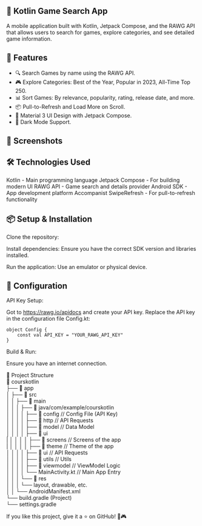 ## 📱 Kotlin Game Search App
A mobile application built with Kotlin, Jetpack Compose, and the RAWG API that allows users to search for games, explore categories, and see detailed game information.

## 🚀 Features
- 🔍 Search Games by name using the RAWG API.
- 🎮 Explore Categories: Best of the Year, Popular in 2023, All-Time Top 250.
- 📊 Sort Games: By relevance, popularity, rating, release date, and more.
- 📦 Pull-to-Refresh and Load More on Scroll.
- 🎨 Material 3 UI Design with Jetpack Compose.
- 🌙 Dark Mode Support.

## 📸 Screenshots


## 🛠️ Technologies Used
Kotlin - Main programming language
Jetpack Compose - For building modern UI
RAWG API - Game search and details provider
Android SDK - App development platform
Accompanist SwipeRefresh - For pull-to-refresh functionality

## 📦 Setup & Installation
Clone the repository: 

Install dependencies: Ensure you have the correct SDK version and libraries installed.

Run the application: Use an emulator or physical device.

## 🔧 Configuration
API Key Setup:

Got to https://rawg.io/apidocs and create your API key. Replace the API key in the configuration file Config.kt:

```
object Config {
    const val API_KEY = "YOUR_RAWG_API_KEY"
}
```
Build & Run:

Ensure you have an internet connection.

📂 Project Structure  
📂 courskotlin  
 ├── 📂 app  
 │    ├── 📂 src  
 │    │    ├── 📂 main  
 │    │    │    ├── 📂 java/com/example/courskotlin  
 │    │    │    │    ├── 📂 config         // Config File (API Key)  
 │    │    │    │    ├── 📂 http          // API Requests  
 │    │    │    │    ├── 📂 model         // Data Model  
 │    │    │    │    ├── 📂 ui            
 |    │    │    │    │    ├── 📂 screens          // Screens of the app  
 |    │    │    │    │    ├── 📂 theme            // Theme of the app  
 │    │    │    │    ├── 📂 ui            // API Requests  
 │    │    │    │    ├── 📂 utils         // Utils  
 │    │    │    │    ├── 📂 viewmodel     // ViewModel Logic  
 │    │    │    │    └── MainActivity.kt  // Main App Entry  
 │    │    │    └── 📂 res  
 │    │    │        └── layout, drawable, etc.  
 │    │    └── AndroidManifest.xml  
 └── build.gradle (Project)  
 └── settings.gradle  


If you like this project, give it a ⭐ on GitHub! 🚀🎮
